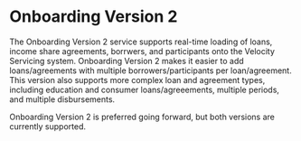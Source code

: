 # Onboarding Version 2

The Onboarding Version 2 service supports real-time loading of loans, income share agreements, borrwers, and participants onto the Velocity Servicing system. Onboarding Version 2 makes it easier to add loans/agreements with multiple borrowers/participants per loan/agreement. This version also supports more complex loan and agreement types, including education and consumer loans/agreeements, multiple periods, and multiple disbursements.

<aside class="notice">Onboarding Version 2 is preferred going forward, but both versions are currently supported.</aside>

